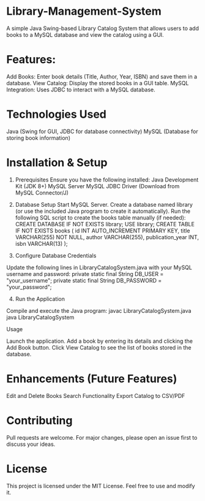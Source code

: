 # Library-Management-System
A simple Java Swing-based Library Catalog System that allows users to add books to a MySQL database and view the catalog using a GUI.

# Features:

Add Books: Enter book details (Title, Author, Year, ISBN) and save them in a database.
View Catalog: Display the stored books in a GUI table.
MySQL Integration: Uses JDBC to interact with a MySQL database.

# Technologies Used

Java (Swing for GUI, JDBC for database connectivity)
MySQL (Database for storing book information)

# Installation & Setup

1. Prerequisites
Ensure you have the following installed:
Java Development Kit (JDK 8+)
MySQL Server
MySQL JDBC Driver (Download from MySQL Connector/J)

2. Database Setup
Start MySQL Server.
Create a database named library (or use the included Java program to create it automatically).
Run the following SQL script to create the books table manually (if needed):
CREATE DATABASE IF NOT EXISTS library;
USE library;
CREATE TABLE IF NOT EXISTS books (
    id INT AUTO_INCREMENT PRIMARY KEY,
    title VARCHAR(255) NOT NULL,
    author VARCHAR(255),
    publication_year INT,
    isbn VARCHAR(13)
);

3. Configure Database Credentials

Update the following lines in LibraryCatalogSystem.java with your MySQL username and password:
private static final String DB_USER = "your_username";
private static final String DB_PASSWORD = "your_password";

4. Run the Application

Compile and execute the Java program:
javac LibraryCatalogSystem.java
java LibraryCatalogSystem

Usage

Launch the application.
Add a book by entering its details and clicking the Add Book button.
Click View Catalog to see the list of books stored in the database.

# Enhancements (Future Features)

Edit and Delete Books
Search Functionality
Export Catalog to CSV/PDF

# Contributing

Pull requests are welcome. For major changes, please open an issue first to discuss your ideas.

# License

This project is licensed under the MIT License. Feel free to use and modify it.



